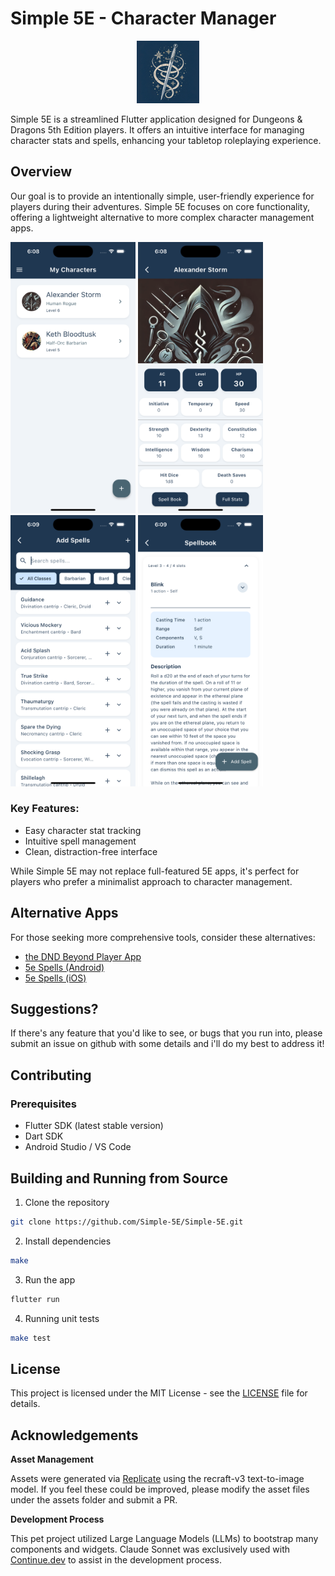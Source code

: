 # Simple 5E - Character Manager

<p align="center">
  <img src="assets/logo.webp" width="100" />
</p>

Simple 5E is a streamlined Flutter application designed for Dungeons & Dragons 5th Edition players. It offers an intuitive interface for managing character stats and spells, enhancing your tabletop roleplaying experience.

## Overview

Our goal is to provide an intentionally simple, user-friendly experience for players during their adventures. Simple 5E focuses on core functionality, offering a lightweight alternative to more complex character management apps.

<p float="left">
  <img src="readme/home.png" width="200" />
  <img src="readme/character.png" width="200" />
  <img src="readme/spell_search.png" width="200" />
  <img src="readme/spellbook.png" width="200" />
</p>

### Key Features:
- Easy character stat tracking
- Intuitive spell management
- Clean, distraction-free interface

While Simple 5E may not replace full-featured 5E apps, it's perfect for players who prefer a minimalist approach to character management.

## Alternative Apps

For those seeking more comprehensive tools, consider these alternatives:

* [the DND Beyond Player App](https://www.dndbeyond.com/player-app)
* [5e Spells (Android)](https://play.google.com/store/apps/details?id=com.dungeondev.a5espells&hl=en-US)
* [5e Spells (iOS)](https://apps.apple.com/us/app/spells-list-5e/id1220380339)

## Suggestions?

If there's any feature that you'd like to see, or bugs that you run into, please submit an issue on github with some details and i'll do my best to address it! 

## Contributing

### Prerequisites

- Flutter SDK (latest stable version)
- Dart SDK
- Android Studio / VS Code

## Building and Running from Source

1. Clone the repository
```bash
git clone https://github.com/Simple-5E/Simple-5E.git
```

2. Install dependencies
```bash
make
```

3. Run the app
```bash
flutter run
```

4. Running unit tests

```bash
make test
```

## License

This project is licensed under the MIT License - see the [LICENSE](LICENSE) file for details.

## Acknowledgements

**Asset Management**

Assets were generated via [Replicate](https://replicate.com/) using the recraft-v3 text-to-image model. If you feel these could be improved, please modify the asset files under the assets folder and submit a PR.

**Development Process**

This pet project utilized Large Language Models (LLMs) to bootstrap many components and widgets. Claude Sonnet was exclusively used with [Continue.dev](https://www.continue.dev/) to assist in the development process.